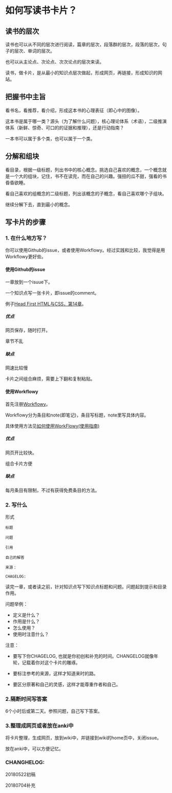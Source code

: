 # 如何写读书卡片？


## 读书的层次

读书也可以从不同的层次进行阅读，篇章的层次，段落群的层次，段落的层次，句子的层次、单词的层次。

也可以从主论点、次论点、次次论点的层次来读。

读书，做卡片，是从最小的知识点层次做起，形成网页，再链接，形成知识的网站。

## 把握书中主旨

看书名，看推荐，看介绍，形成这本书的心理表征（即心中的图像）。

这本书是属于哪一类？源头（为了解什么问题），核心理论体系（术语），二级推演体系（新鲜、惊奇、可口的的证据和推理），还是行动指南？

一本书可以属于多个类，也可以属于一个类。

## 分解和组块

看目录，根据一级标题，列出书中的核心概念。挑选自己喜欢的概念，一个概念就是一个大的组块，记住，书不在读完，而在自己的兴趣。强扭的瓜不甜，强看的书昏昏欲睡。

看自己喜欢的组概念的二级标题，列出该概念的子概念，看自己喜欢哪个子组块。

继续分解下去，直到最小的概念。

## 写卡片的步骤

### 1. 在什么地方写？

你可以使用Github的issue，或者使用Workflowy。经过实践和比较，我觉得是用Workflowy更好些。

#### 使用Github的issue

一章放到一个isuue下。

一个知识点写一张卡片，即issue的comment。

例子[Head First HTML与CSS，第14章](https://github.com/zilongxuan001/LearnFreecode/issues/344)。

##### 优点

网页保存，随时打开。

章节不乱

##### 缺点

网速比较慢

卡片之间组合麻烦，需要上下翻和复制粘贴。

#### 使用Workflowy

首先注册[Workflowy](https://workflowy.com/invite/50e9a583.lnx)。

Workflowy分为条目和note(即笔记)，条目写标题，note里写具体内容。

具体使用方法见[如何使用WorkFlowy(使用指南)](https://www.jianshu.com/p/fa61360f9f55)

##### 优点

网页开比较快。

组合卡片方便

##### 缺点

每月条目有限制，不过有获得免费条目的方法。

### 2. 写什么


形式

```
标题

问题

引用

自己的解答

来源：

CHAGELOG:

```

读完一章，或者读之前，针对知识点写下知识点标题和问题。问题起到提示和目录作用。

问题举例：

* 定义是什么？
* 作用是什么？
* 怎么使用？
* 使用时注意什么？


注意：

* 要写下你CHAGELOG, 也就是你初创和补充的时间。CHANGELOG就像年轮，记载着你对这个卡片的雕琢。

* 要标注参考的来源，这样才知道来时的路。

* 要区分原著和自己的灵感，这样才能尊重作者和自己。


### 2.隔断时间写答案

6个小时后或第二天。参照问题，自己写下答案。

### 3.整理成网页或者放在anki中

将卡片整理，生成网页，放到wiki中，并链接到wiki的home页中，关闭issue。


放在anki中，可以方便记忆。







### CHANGHELOG:

20180522初稿 

20180704补充

